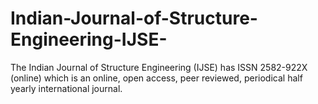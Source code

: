 # Indian-Journal-of-Structure-Engineering-IJSE-
The Indian Journal of Structure Engineering (IJSE) has ISSN 2582-922X (online) which is an online, open access, peer reviewed, periodical half yearly international journal. 
